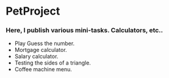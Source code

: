 # PetProject

### Here, I publish various mini-tasks. Calculators, etc..
 * Play Guess the number. 
 * Mortgage calculator. 
 * Salary calculator. 
 * Testing the sides of a triangle.
 * Coffee machine menu.
 
 
